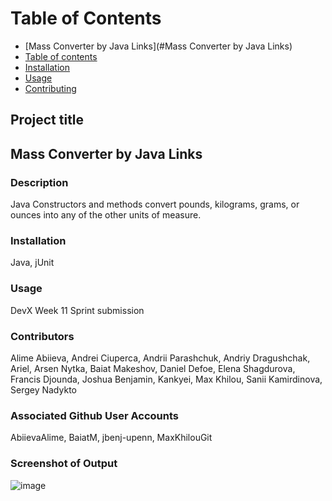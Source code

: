 # Table of Contents
<!--ts-->
   * [Mass Converter by Java Links](#Mass Converter by Java Links)
   * [Table of contents](#Stable-of-contents)
   * [Installation](#installation)
   * [Usage](#usage)
   * [Contributing](#contributing)
   
## Project title
## Mass Converter by Java Links

### Description
Java Constructors and methods convert pounds, kilograms, grams, or ounces into any of the other units of measure. 

### Installation
Java, jUnit

### Usage
DevX Week 11 Sprint submission

### Contributors
Alime Abiieva, Andrei Ciuperca, Andrii Parashchuk, Andriy Dragushchak, Ariel, Arsen Nytka, Baiat Makeshov, Daniel Defoe, Elena Shagdurova, Francis Djounda, Joshua Benjamin, Kankyei, Max Khilou, Sanii Kamirdinova, Sergey Nadykto

### Associated Github User Accounts 
AbiievaAlime, BaiatM, jbenj-upenn, MaxKhilouGit

### Screenshot of Output
![image](https://user-images.githubusercontent.com/59940368/204094036-f96ad2a7-bd60-4d6c-b03b-9d28d0bf9c55.png)
